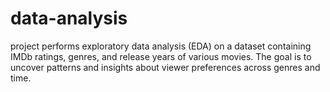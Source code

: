 # data-analysis
project performs exploratory data analysis (EDA) on a dataset containing IMDb ratings, genres, and release years of various movies. The goal is to uncover patterns and insights about viewer preferences across genres and time.
